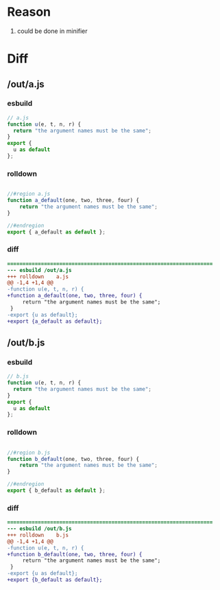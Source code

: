 # Reason
1. could be done in minifier
# Diff
## /out/a.js
### esbuild
```js
// a.js
function u(e, t, n, r) {
  return "the argument names must be the same";
}
export {
  u as default
};
```
### rolldown
```js

//#region a.js
function a_default(one, two, three, four) {
	return "the argument names must be the same";
}

//#endregion
export { a_default as default };
```
### diff
```diff
===================================================================
--- esbuild	/out/a.js
+++ rolldown	a.js
@@ -1,4 +1,4 @@
-function u(e, t, n, r) {
+function a_default(one, two, three, four) {
     return "the argument names must be the same";
 }
-export {u as default};
+export {a_default as default};

```
## /out/b.js
### esbuild
```js
// b.js
function u(e, t, n, r) {
  return "the argument names must be the same";
}
export {
  u as default
};
```
### rolldown
```js

//#region b.js
function b_default(one, two, three, four) {
	return "the argument names must be the same";
}

//#endregion
export { b_default as default };
```
### diff
```diff
===================================================================
--- esbuild	/out/b.js
+++ rolldown	b.js
@@ -1,4 +1,4 @@
-function u(e, t, n, r) {
+function b_default(one, two, three, four) {
     return "the argument names must be the same";
 }
-export {u as default};
+export {b_default as default};

```